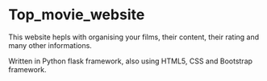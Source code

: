 # Top_movie_website
This website hepls with organising your films, their content, their rating and many other informations.

Written in Python flask framework, also using HTML5, CSS and Bootstrap framework. 
